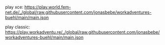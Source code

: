 play xce: 
https://play.world.fem-net.de/_/global/raw.githubusercontent.com/jonasbebe/workadventures-buehl/main/main.json

play classic:
https://play.workadventu.re/_/global/raw.githubusercontent.com/jonasbebe/workadventures-buehl/main/main.json
